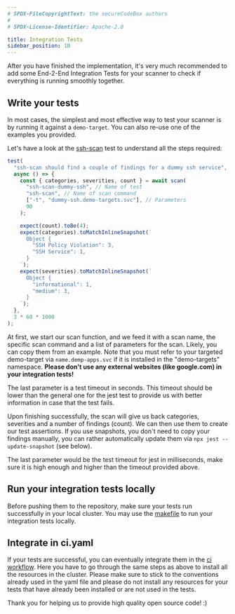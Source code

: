 ```yaml
---
# SPDX-FileCopyrightText: the secureCodeBox authors
#
# SPDX-License-Identifier: Apache-2.0

title: Integration Tests
sidebar_position: 10
---
```


After you have finished the implementation, it's very much recommended to add some End-2-End Integration Tests
for your scanner to check if everything is running smoothly together.

## Write your tests

In most cases, the simplest and most effective way
to test your scanner is by running it against a `demo-target`. You can also re-use one of the examples you provided.

Let's have a look at the [ssh-scan](https://github.com/secureCodeBox/secureCodeBox/blob/main/tests/integration/scanner/ssh-scan.test.js) test to understand all the steps required:

```javascript
test(
  "ssh-scan should find a couple of findings for a dummy ssh service",
  async () => {
    const { categories, severities, count } = await scan(
      "ssh-scan-dummy-ssh", // Name of test
      "ssh-scan", // Name of scan command
      ["-t", "dummy-ssh.demo-targets.svc"], // Parameters
      90
    );

    expect(count).toBe(4);
    expect(categories).toMatchInlineSnapshot(`
      Object {
        "SSH Policy Violation": 3,
        "SSH Service": 1,
      }
    `);
    expect(severities).toMatchInlineSnapshot(`
      Object {
        "informational": 1,
        "medium": 3,
      }
    `);
  },
  3 * 60 * 1000
);
```

At first, we start our scan function, and we feed it with a scan name, the specific scan command and a list of parameters
for the scan. Likely, you can copy them from an example. Note that you must refer to your targeted demo-target via
`name.demp-apps.svc` if it is installed in the "demo-targets" namespace.
**Please don't use any external websites (like google.com) in your integration tests!**

The last parameter is a test timeout in seconds. This timeout should be lower than the general one for the jest test
to provide us with better information in case that the test fails.

Upon finishing successfully, the scan will give us back categories, severities and a number of findings (count).
We can then use them to create our test assertions. If you use snapshots, you don't need to copy your findings manually,
you can rather automatically update them via `npx jest --update-snapshot` (see below).

The last parameter would be the test timeout for jest in milliseconds, make sure it is high enough and
higher than the timeout provided above.

## Run your integration tests locally

Before pushing them to the repository, make sure your tests run successfully in your local cluster. You may use the [makefile](/docs/contributing/integrating-a-scanner/makefile) to run your integration tests locally.

## Integrate in ci.yaml

If your tests are successful, you can eventually integrate them in the [ci workflow](https://github.com/secureCodeBox/secureCodeBox/blob/main/.github/workflows/ci.yaml#L414). Here you have to go through the
same steps as above to install all the resources in the cluster. Please make sure to stick to the conventions
already used in the yaml file and please do not install any resources for your tests that have already been installed
or are not used in the tests.

Thank you for helping us to provide high quality open source code! :)
